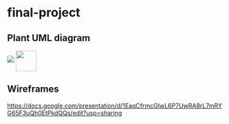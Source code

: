 # final-project

## Plant UML diagram
![](https://user-images.githubusercontent.com/72227066/97438646-f7acae80-191c-11eb-87fb-9796b55fcca6.png)
<a href="url"><img src="https://user-images.githubusercontent.com/72227066/97438646-f7acae80-191c-11eb-87fb-9796b55fcca6.png" align="center" height="48" width="48" ></a>
## Wireframes
https://docs.google.com/presentation/d/1EaqCfrmcGIwL6P7UwRA8rL7mRYG65F3uQh0EtPkdQQs/edit?usp=sharing
